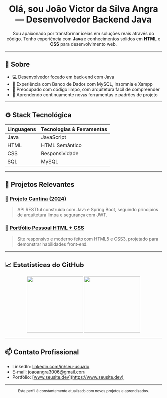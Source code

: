 <h1 align="center">Olá, sou João Victor da Silva Angra — Desenvolvedor Backend Java</h1>

<p align="center">
  Sou apaixonado por transformar ideias em soluções reais através do código. Tenho experiência com <strong>Java</strong> e conhecimentos sólidos em <strong>HTML</strong> e <strong>CSS</strong> para desenvolvimento web.
</p>

---

## 💼 Sobre

- 💻 Desenvolvedor focado em back-end com Java
- 🧰 Experiência com Banco de Dados com MySQL, Insomnia e Xampp
- 📐 Preocupado com código limpo, com arquitetura facil de compreender
- 🧠 Aprendendo continuamente novas ferramentas e padrões de projeto


---

## ⚙️ Stack Tecnológica

| Linguagens | Tecnologias & Ferramentas |
|-----------|----------------------------|
| Java | JavaScript |
| HTML | HTML Semântico |
| CSS  | Responsividade |
| SQL  | MySQL |

---

## 📌 Projetos Relevantes

### 🔹 [Projeto Cantina (2024)](https://github.com/joaoangra/Projeto-Cantina)
> API RESTful construída com Java e Spring Boot, seguindo princípios de arquitetura limpa e segurança com JWT.

### 🔹 [Portfólio Pessoal HTML + CSS](https://github.com/SEU_USUARIO/portfolio-html-css)
> Site responsivo e moderno feito com HTML5 e CSS3, projetado para demonstrar habilidades front-end.

---

## 📈 Estatísticas do GitHub

<p align="center">
  <img height="180em" src="https://github-readme-stats.vercel.app/api?username=joaoangra&show_icons=true&theme=transparent&hide_title=true&include_all_commits=true&count_private=true"/>
  <img height="180em" src="https://github-readme-stats.vercel.app/api/top-langs/?username=joaoangra&layout=compact&theme=transparent"/>
</p>

---

## 📫 Contato Profissional

- LinkedIn: [linkedin.com/in/seu-usuario](https://linkedin.com/in/seu-usuario)
- E-mail: [joaoangra3006@gmail.com](mailto:joaoangra3006@gmail.com)
- Portfólio: [www.seusite.dev](https://www.seusite.dev)

---

<p align="center">
  <sub>Este perfil é constantemente atualizado com novos projetos e aprendizados.</sub>
</p>
